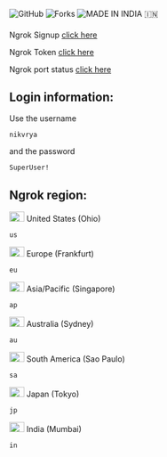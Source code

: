 ![GitHub](https://img.shields.io/github/license/itznik/6hr-rdp)
![Forks](https://img.shields.io/github/forks/itznik/6hr-rdp.svg)
![MADE IN INDIA 🇮🇳](https://img.shields.io/badge/MADE%20IN-INDIA-green)
####
Ngrok Signup [click here](https://dashboard.ngrok.com/signup)

Ngrok Token [click here](https://dashboard.ngrok.com/get-started/your-authtoken)

Ngrok port status [click here](https://dashboard.ngrok.com/endpoints/status)

####
## Login information:
Use the username
```
nikvrya
```
and the password
```
SuperUser!
```
## Ngrok region: 


<img src="https://upload.wikimedia.org/wikipedia/en/thumb/a/a4/Flag_of_the_United_States.svg/220px-Flag_of_the_United_States.svg.png" width="27" height="18"> United States (Ohio) 
```
us
```  

<img src="https://upload.wikimedia.org/wikipedia/en/thumb/b/ba/Flag_of_Germany.svg/255px-Flag_of_Germany.svg.png" width="27" height="18"> Europe (Frankfurt) 
```
eu
```  

<img src="https://upload.wikimedia.org/wikipedia/commons/thumb/4/48/Flag_of_Singapore.svg/255px-Flag_of_Singapore.svg.png" width="27" height="18"> Asia/Pacific (Singapore)  
```
ap
```

<img src="https://upload.wikimedia.org/wikipedia/commons/thumb/8/88/Flag_of_Australia_%28converted%29.svg/255px-Flag_of_Australia_%28converted%29.svg.png" width="27" height="18"> Australia (Sydney)
```
au
```


<img src="https://upload.wikimedia.org/wikipedia/en/thumb/0/05/Flag_of_Brazil.svg/243px-Flag_of_Brazil.svg.png" width="27" height="18"> South America (Sao Paulo)
```
sa
``` 


<img src="https://upload.wikimedia.org/wikipedia/en/thumb/9/9e/Flag_of_Japan.svg/255px-Flag_of_Japan.svg.png" width="27" height="18"> Japan (Tokyo) 
```
jp
``` 


<img src="https://upload.wikimedia.org/wikipedia/en/thumb/4/41/Flag_of_India.svg/255px-Flag_of_India.svg.png" width="27" height="18"> India (Mumbai) 
```
in
```

      

	

